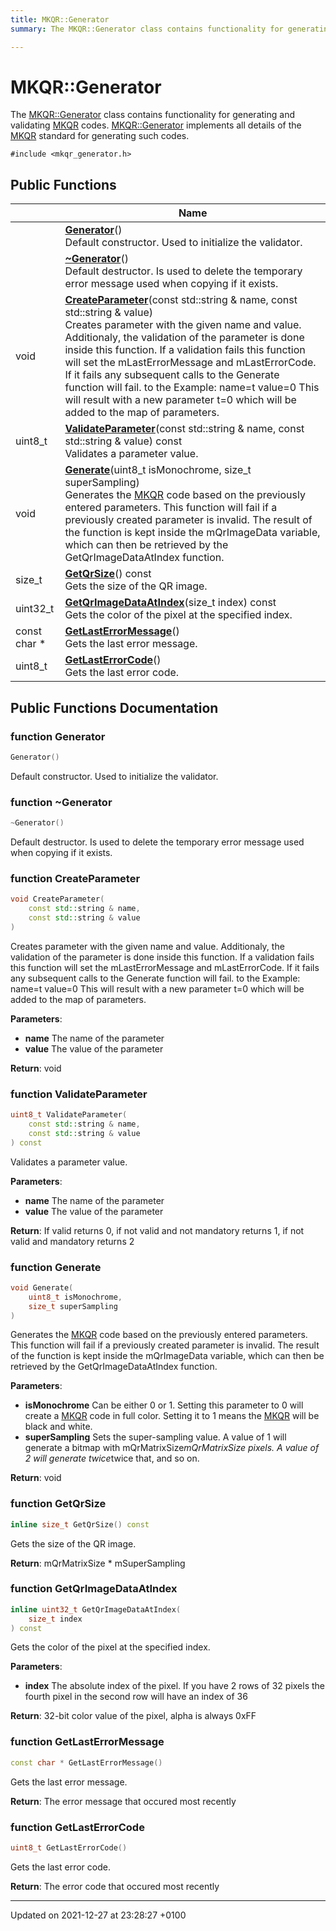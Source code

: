 ```yaml
---
title: MKQR::Generator
summary: The MKQR::Generator class contains functionality for generating and validating MKQR codes. MKQR::Generator implements all details of the MKQR standard for generating such codes. 

---
```


# MKQR::Generator



The [MKQR::Generator]() class contains functionality for generating and validating [MKQR](/Namespaces/namespace_m_k_q_r.md) codes. [MKQR::Generator]() implements all details of the [MKQR](/Namespaces/namespace_m_k_q_r.md) standard for generating such codes. 


`#include <mkqr_generator.h>`

## Public Functions

|                | Name           |
| -------------- | -------------- |
| | **[Generator](/Classes/class_m_k_q_r_1_1_generator.md#function-generator)**()<br>Default constructor. Used to initialize the validator.  |
| | **[~Generator](/Classes/class_m_k_q_r_1_1_generator.md#function-~generator)**()<br>Default destructor. Is used to delete the temporary error message used when copying if it exists.  |
| void | **[CreateParameter](/Classes/class_m_k_q_r_1_1_generator.md#function-createparameter)**(const std::string & name, const std::string & value)<br>Creates parameter with the given name and value. Additionaly, the validation of the parameter is done inside this function. If a validation fails this function will set the mLastErrorMessage and mLastErrorCode. If it fails any subsequent calls to the Generate function will fail. to the Example:    name=t value=0 This will result with a new parameter t=0 which will be added to the map of parameters.  |
| uint8_t | **[ValidateParameter](/Classes/class_m_k_q_r_1_1_generator.md#function-validateparameter)**(const std::string & name, const std::string & value) const<br>Validates a parameter value.  |
| void | **[Generate](/Classes/class_m_k_q_r_1_1_generator.md#function-generate)**(uint8_t isMonochrome, size_t superSampling)<br>Generates the [MKQR](/Namespaces/namespace_m_k_q_r.md) code based on the previously entered parameters. This function will fail if a previously created parameter is invalid. The result of the function is kept inside the mQrImageData variable, which can then be retrieved by the GetQrImageDataAtIndex function.  |
| size_t | **[GetQrSize](/Classes/class_m_k_q_r_1_1_generator.md#function-getqrsize)**() const<br>Gets the size of the QR image.  |
| uint32_t | **[GetQrImageDataAtIndex](/Classes/class_m_k_q_r_1_1_generator.md#function-getqrimagedataatindex)**(size_t index) const<br>Gets the color of the pixel at the specified index.  |
| const char * | **[GetLastErrorMessage](/Classes/class_m_k_q_r_1_1_generator.md#function-getlasterrormessage)**()<br>Gets the last error message.  |
| uint8_t | **[GetLastErrorCode](/Classes/class_m_k_q_r_1_1_generator.md#function-getlasterrorcode)**()<br>Gets the last error code.  |

## Public Functions Documentation

### function Generator

```cpp
Generator()
```

Default constructor. Used to initialize the validator. 

### function ~Generator

```cpp
~Generator()
```

Default destructor. Is used to delete the temporary error message used when copying if it exists. 

### function CreateParameter

```cpp
void CreateParameter(
    const std::string & name,
    const std::string & value
)
```

Creates parameter with the given name and value. Additionaly, the validation of the parameter is done inside this function. If a validation fails this function will set the mLastErrorMessage and mLastErrorCode. If it fails any subsequent calls to the Generate function will fail. to the Example:    name=t value=0 This will result with a new parameter t=0 which will be added to the map of parameters. 

**Parameters**: 

  * **name** The name of the parameter 
  * **value** The value of the parameter


**Return**: void 

### function ValidateParameter

```cpp
uint8_t ValidateParameter(
    const std::string & name,
    const std::string & value
) const
```

Validates a parameter value. 

**Parameters**: 

  * **name** The name of the parameter 
  * **value** The value of the parameter


**Return**: If valid returns 0, if not valid and not mandatory returns 1, if not valid and mandatory returns 2 

### function Generate

```cpp
void Generate(
    uint8_t isMonochrome,
    size_t superSampling
)
```

Generates the [MKQR](/Namespaces/namespace_m_k_q_r.md) code based on the previously entered parameters. This function will fail if a previously created parameter is invalid. The result of the function is kept inside the mQrImageData variable, which can then be retrieved by the GetQrImageDataAtIndex function. 

**Parameters**: 

  * **isMonochrome** Can be either 0 or 1. Setting this parameter to 0 will create a [MKQR](/Namespaces/namespace_m_k_q_r.md) code in full color. Setting it to 1 means the [MKQR](/Namespaces/namespace_m_k_q_r.md) will be black and white. 
  * **superSampling** Sets the super-sampling value. A value of 1 will generate a bitmap with mQrMatrixSize*mQrMatrixSize pixels. A value of 2 will generate twice*twice that, and so on.


**Return**: void 

### function GetQrSize

```cpp
inline size_t GetQrSize() const
```

Gets the size of the QR image. 

**Return**: mQrMatrixSize * mSuperSampling 

### function GetQrImageDataAtIndex

```cpp
inline uint32_t GetQrImageDataAtIndex(
    size_t index
) const
```

Gets the color of the pixel at the specified index. 

**Parameters**: 

  * **index** The absolute index of the pixel. If you have 2 rows of 32 pixels the fourth pixel in the second row will have an index of 36


**Return**: 32-bit color value of the pixel, alpha is always 0xFF 

### function GetLastErrorMessage

```cpp
const char * GetLastErrorMessage()
```

Gets the last error message. 

**Return**: The error message that occured most recently 

### function GetLastErrorCode

```cpp
uint8_t GetLastErrorCode()
```

Gets the last error code. 

**Return**: The error code that occured most recently 

-------------------------------

Updated on 2021-12-27 at 23:28:27 +0100